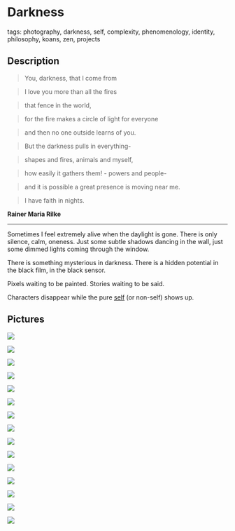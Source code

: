 # Darkness

tags: photography, darkness, self, complexity, phenomenology, identity, philosophy, koans, zen, projects

## Description

> You, darkness, that I come from

> I love you more than all the fires

> that fence in the world, 

> for the fire makes a circle of light for everyone

> and then no one outside learns of you. 

> But the darkness pulls in everything-

> shapes and fires, animals and myself, 

> how easily it gathers them! -
> powers and people-

> and it is possible a great presence is moving near me. 

> I have faith in nights.                        

**Rainer Maria Rilke**

---

Sometimes I feel extremely alive when the daylight is gone. 
There is only silence, calm, oneness. Just some subtle shadows dancing in the wall, just some dimmed lights coming through the window.  

There is something mysterious in darkness. There is a hidden potential in the black film, in the black sensor. 

Pixels waiting to be painted. Stories waiting to be said. 

Characters disappear while the pure [self](../../concepts/identity.md) (or non-self) shows up.  


## Pictures

![](../../../0x/7e0a0592484f8e2aad28d4d22356d117)

![](../../../0x/9b4d32a4686df2da745df9510304bf46)

![](../../../0x/0ac6c94976f75e4654998f1dd65f8507)

![](../../../0x/0c32bb715116225f1be68e0a8479643d)

![](../../../0x/79635f72e5d59c7f692ca7d5c7cb2fca)

![](../../../0x/6bafad4ea365e61dd883035802f184a5)

![](../../../0x/1bb786ac65f282ebce0a5fb0d2e0c9c7)

![](../../../0x/f05e64d9d1a5c04ebf8439a3aa0aed56)

![](../../../0x/f49bd40d837a46db64043ff1ec92c477)

![](../../../0x/9b44228e14c81c276f98a03f0ff85e78)

![](../../../0x/8edb648ba2262e0e01fb4c08913d2364)

![](../../../0x/2e354b77e2757b772a8f4ab30b2d15ff)

![](../../../0x/60cbe2d83874482d92003e8791702d4e)

![](../../../0x/61c642c430ee91ac01dd6b15343277f3)

![](../../../0x/9c48ca2f624a7b4016eb82c45d8c883d)
